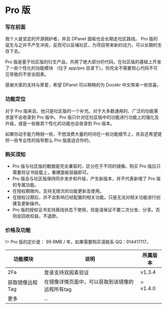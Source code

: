 # Pro 版

### 写在前面

我个人是坚定的开源拥护者，并且 DPanel 面板也会长期走社区路线。
Pro 版的诞生与之并不产生冲突，反而可以反哺社区，为项目带来新的动力，可以长期的生存下去。

Pro 版是基于社区版的衍生产品，共用了绝大部分的代码。在社区版的基础上开发了一些个性化的功能模块
（位于 app/pro 目录下）。你完全不需要担心代码不可见导致的不安全因素。

感谢大家的支持与厚爱，希望 DPanel 可以稍稍的为 Docekr 中文带来一些惊喜。

### 功能定位

对于 Pro 版来说，他只是社区版的一个补充。对于大多数通用的、广泛的功能需求是不会收录到 Pro 版中。
Pro 版只针对在社区版中的功能进行功能上的强化及升级，或是一些极其个性化的功能也会收录到 Pro 
版本。

如果你动手能力稍弱一些，不想浪费大量的时间在一些功能细节上，并且还希望提供一些专业性的指导那么 Pro 
版是适合你的。

### 购买须知

- Pro 版与社区版的数据是完全兼容的，区分在于不同的镜像。购买 Pro 版后只需要将证书挂载上，重建面板容器即可。
- Pro 版会与社区版保持同步发步和升级，产生新版本，并不代表新增了 Pro 版的专属功能。
- 在授权期限内，支持无限次的功能更新及使用。
- 在授权过期后，并不会影响已经配置的相关功能。只是无法对相关功能进行创建及更新操作。
- Pro 版的授权证书支持离线状态下使用，但是请保证不要二次分发、分享。否则会回收权益，不退款。

### 价格及功能

!> Pro 版的定价是： 99 RMB / 年，如果需要购买请联系 QQ：914417117。

|功能模块|说明|所属版本|
|---|---|---|
|2Fa|登录支持双因素验证|v1.3.4|
|获取镜像远程Tag|在镜像详情页面中，可以获取到该镜像的远程所有tag| > v1.4.0|
|更多|...||


